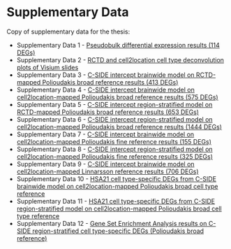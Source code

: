 # Supplementary Data

Copy of supplementary data for the thesis:

- Supplementary Data 1 - [Pseudobulk differential expression results (114 DEGs)](https://github.com/krademaker/MSc_thesis_DKFZ_reproducibility/blob/main/supplementary_data/Suppl_Data_1.csv)
- Supplementary Data 2 - [RCTD and cell2location cell type deconvolution plots of Visium slides](https://github.com/krademaker/MSc_thesis_DKFZ_reproducibility/blob/main/supplementary_data/Suppl_Data_2.png)
- Supplementary Data 3 - [C-SIDE intercept brainwide model on RCTD-mapped Polioudakis broad reference results (413 DEGs)](https://github.com/krademaker/MSc_thesis_DKFZ_reproducibility/blob/main/supplementary_data/Suppl_Data_3.csv)
- Supplementary Data 4 - [C-SIDE intercept brainwide model on cell2location-mapped Polioudakis broad reference results (575 DEGs)](https://github.com/krademaker/MSc_thesis_DKFZ_reproducibility/blob/main/supplementary_data/Suppl_Data_4.csv)
- Supplementary Data 5 - [C-SIDE intercept region-stratified model on RCTD-mapped Polioudakis broad reference results (653 DEGs)](https://github.com/krademaker/MSc_thesis_DKFZ_reproducibility/blob/main/supplementary_data/Suppl_Data_5.csv)
- Supplementary Data 6 - [C-SIDE intercept region-stratified model on cell2location-mapped Polioudakis broad reference results (1444
DEGs)](https://github.com/krademaker/MSc_thesis_DKFZ_reproducibility/blob/main/supplementary_data/Suppl_Data_6.csv)
- Supplementary Data 7 - [C-SIDE intercept brainwide model on cell2location-mapped Polioudakis fine reference results (155 DEGs)](https://github.com/krademaker/MSc_thesis_DKFZ_reproducibility/blob/main/supplementary_data/Suppl_Data_7.csv)
- Supplementary Data 8 - [C-SIDE intercept region-stratified model on cell2location-mapped Polioudakis fine reference results (325
DEGs)](https://github.com/krademaker/MSc_thesis_DKFZ_reproducibility/blob/main/supplementary_data/Suppl_Data_8.csv)
- Supplementary Data 9 - [C-SIDE intercept brainwide model on cell2location-mapped Linnarsson reference results (706 DEGs)](https://github.com/krademaker/MSc_thesis_DKFZ_reproducibility/blob/main/supplementary_data/Suppl_Data_9.csv)
- Supplementary Data 10 - [HSA21 cell type-specific DEGs from C-SIDE brainwide model on cell2location-mapped Polioudakis broad
cell type reference](https://github.com/krademaker/MSc_thesis_DKFZ_reproducibility/blob/main/supplementary_data/Suppl_Data_10.csv)
- Supplementary Data 11 - [HSA21 cell type-specific DEGs from C-SIDE region-stratified model on cell2location-mapped Polioudakis
broad cell type reference](https://github.com/krademaker/MSc_thesis_DKFZ_reproducibility/blob/main/supplementary_data/Suppl_Data_11.csv)
- Supplementary Data 12 - [Gene Set Enrichment Analysis results on C-SIDE region-stratified cell type-specific DEGs (Polioudakis
broad reference)](https://github.com/krademaker/MSc_thesis_DKFZ_reproducibility/blob/main/supplementary_data/Suppl_Data_12.csv)
